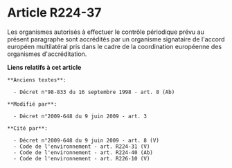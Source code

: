 # Article R224-37

Les organismes autorisés à effectuer le contrôle périodique prévu au présent paragraphe sont accrédités par un organisme
signataire de l'accord européen multilatéral pris dans le cadre de la coordination européenne des organismes d'accréditation.

**Liens relatifs à cet article**

	**Anciens textes**:

	  - Décret n°98-833 du 16 septembre 1998 - art. 8 (Ab)

	**Modifié par**:

	  - Décret n°2009-648 du 9 juin 2009 - art. 3

	**Cité par**:

	  - Décret n°2009-648 du 9 juin 2009 - art. 8 (V)
	  - Code de l'environnement - art. R224-31 (V)
	  - Code de l'environnement - art. R224-40 (Ab)
	  - Code de l'environnement - art. R226-10 (V)
